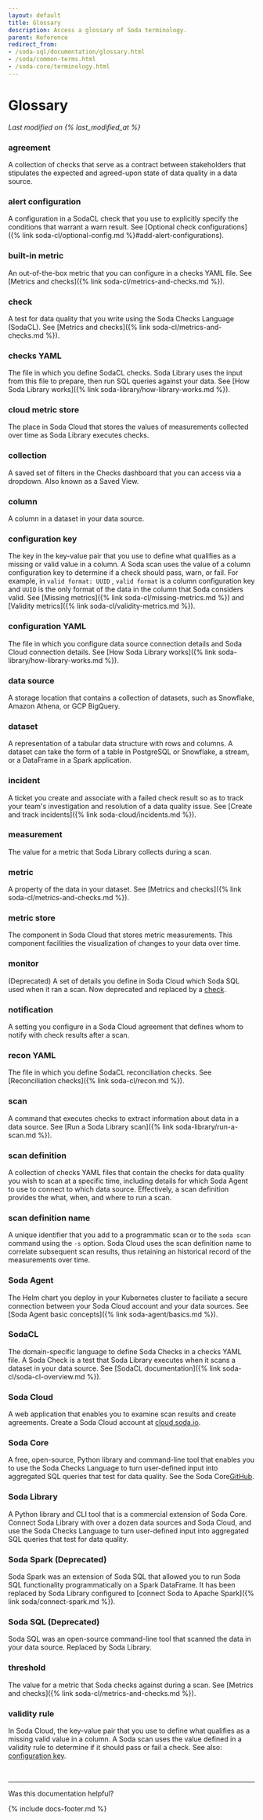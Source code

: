 ```yaml
---
layout: default
title: Glossary
description: Access a glossary of Soda terminology. 
parent: Reference
redirect_from: 
- /soda-sql/documentation/glossary.html
- /soda/common-terms.html
- /soda-core/terminology.html
---
```


# Glossary
<!--This glossary contains Soda-specific terms only. Do not define industry terminology such as "SQL" or "query".-->
*Last modified on {% last_modified_at %}*

### agreement
A collection of checks that serve as a contract between stakeholders that stipulates the expected and agreed-upon state of data quality in a data source. 

### alert configuration 
A configuration in a SodaCL check that you use to explicitly specify the conditions that warrant a warn result. See [Optional check configurations]({% link soda-cl/optional-config.md %}#add-alert-configurations).

### built-in metric
An out-of-the-box metric that you can configure in a checks YAML file. See [Metrics and checks]({% link soda-cl/metrics-and-checks.md %}).

### check 
A test for data quality that you write using the Soda Checks Language (SodaCL). See [Metrics and checks]({% link soda-cl/metrics-and-checks.md %}).

### checks YAML 
The file in which you define SodaCL checks. Soda Library uses the input from this file to prepare, then run SQL queries against your data. See [How Soda Library works]({% link soda-library/how-library-works.md %}).

### cloud metric store
The place in Soda Cloud that stores the values of measurements collected over time as Soda Library executes checks.  

### collection
A saved set of filters in the Checks dashboard that you can access via a dropdown. Also known as a Saved View. 

### column
A column in a dataset in your data source.

### configuration key
The key in the key-value pair that you use to define what qualifies as a missing or valid value in a column. A Soda scan uses the value of a column configuration key to determine if a check should pass, warn, or fail. For example, in `valid format: UUID` , `valid format` is a column configuration key and `UUID` is the only format of the data in the column that Soda considers valid. See [Missing metrics]({% link soda-cl/missing-metrics.md %}) and [Validity metrics]({% link soda-cl/validity-metrics.md %}).

### configuration YAML 
The file in which you configure data source connection details and Soda Cloud connection details. See [How Soda Library works]({% link soda-library/how-library-works.md %}).

### data source
A storage location that contains a collection of datasets, such as Snowflake, Amazon Athena, or GCP BigQuery.

### dataset
A representation of a tabular data structure with rows and columns. A dataset can take the form of a table in PostgreSQL or Snowflake, a stream, or a DataFrame in a Spark application.

### incident
A ticket you create and associate with a failed check result so as to track your team's investigation and resolution of a data quality issue. See [Create and track incidents]({% link soda-cloud/incidents.md %}).

### measurement
The value for a metric that Soda Library collects during a scan. 

### metric
A property of the data in your dataset. See [Metrics and checks]({% link soda-cl/metrics-and-checks.md %}).

### metric store
The component in Soda Cloud that stores metric measurements. This component facilities the visualization of changes to your data over time.

### monitor
(Deprecated) A set of details you define in Soda Cloud which Soda SQL used when it ran a scan. Now deprecated and replaced by a [check](#check).

### notification
A setting you configure in a Soda Cloud agreement that defines whom to notify with check results after a scan. 

### recon YAML
The file in which you define SodaCL reconciliation checks. See [Reconciliation checks]({% link soda-cl/recon.md %}).

### scan
A command that executes checks to extract information about data in a data source. See [Run a Soda Library scan]({% link soda-library/run-a-scan.md %}).

### scan definition
A collection of checks YAML files that contain the checks for data quality you wish to scan at a specific time, including details for which Soda Agent to use to connect to which data source. Effectively, a scan definition provides the what, when, and where to run a scan. 

### scan definition name
A unique identifier that you add to a programmatic scan or to the `soda scan` command using the `-s` option. Soda Cloud uses the scan definition name to correlate subsequent scan results, thus retaining an historical record of the measurements over time. 

### Soda Agent
The Helm chart you deploy in your Kubernetes cluster to faciliate a secure connection between your Soda Cloud account and your data sources. See [Soda Agent basic concepts]({% link soda-agent/basics.md %}).

### SodaCL 
The domain-specific language to define Soda Checks in a checks YAML file. A Soda Check is a test that Soda Library executes when it scans a dataset in your data source. See [SodaCL documentation]({% link soda-cl/soda-cl-overview.md %}).

### Soda Cloud
A web application that enables you to examine scan results and create agreements. Create a Soda Cloud account at [cloud.soda.io](https://cloud.soda.io/signup). 

### Soda Core 
A free, open-source, Python library and command-line tool that enables you to use the Soda Checks Language to turn user-defined input into aggregated SQL queries that test for data quality. See the Soda Core<a href="https://github.com/sodadata/soda-core" target="_blank">GitHub</a>.

### Soda Library 
A Python library and CLI tool that is a commercial extension of Soda Core. Connect Soda Library with over a dozen data sources and Soda Cloud, and use the Soda Checks Language to turn user-defined input into aggregated SQL queries that test for data quality.

### Soda Spark (Deprecated)
Soda Spark was an extension of Soda SQL that allowed you to run Soda SQL functionality programmatically on a Spark DataFrame. It has been replaced by Soda Library configured to [connect Soda to Apache Spark]({% link soda/connect-spark.md %}). 

### Soda SQL (Deprecated)
Soda SQL was an open-source command-line tool that scanned the data in your data source. Replaced by Soda Library. 

### threshold 
The value for a metric that Soda checks against during a scan. See [Metrics and checks]({% link soda-cl/metrics-and-checks.md %}).

### validity rule
In Soda Cloud, the key-value pair that you use to define what qualifies as a missing valid value in a column. A Soda scan uses the value defined in a validity rule to determine if it should pass or fail a check. See also: [configuration key](#configuration-key).

<br />

---

Was this documentation helpful?

<!-- LikeBtn.com BEGIN -->
<span class="likebtn-wrapper" data-theme="tick" data-i18n_like="Yes" data-ef_voting="grow" data-show_dislike_label="true" data-counter_zero_show="true" data-i18n_dislike="No"></span>
<script>(function(d,e,s){if(d.getElementById("likebtn_wjs"))return;a=d.createElement(e);m=d.getElementsByTagName(e)[0];a.async=1;a.id="likebtn_wjs";a.src=s;m.parentNode.insertBefore(a, m)})(document,"script","//w.likebtn.com/js/w/widget.js");</script>
<!-- LikeBtn.com END -->

{% include docs-footer.md %}